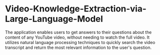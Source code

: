 # Video-Knowledge-Extraction-via-Large-Language-Model
 The application enables users to get answers to their questions about the content of any YouTube video, without needing to watch the full video. It utilizes natural language processing techniques to quickly search the video transcript and return the most relevant information to the user's question.
